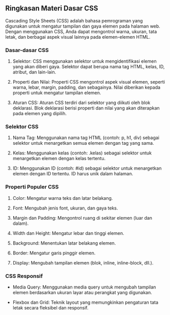 ## Ringkasan Materi Dasar CSS
Cascading Style Sheets (CSS) adalah bahasa pemrograman yang digunakan untuk mengatur tampilan dan gaya elemen pada halaman web. Dengan menggunakan CSS, Anda dapat mengontrol warna, ukuran, tata letak, dan berbagai aspek visual lainnya pada elemen-elemen HTML.

### Dasar-dasar CSS
1. Selektor: CSS menggunakan selektor untuk mengidentifikasi elemen yang akan diberi gaya. Selektor dapat berupa nama tag HTML, kelas, ID, atribut, dan lain-lain.

2. Properti dan Nilai: Properti CSS mengontrol aspek visual elemen, seperti warna, lebar, margin, padding, dan sebagainya. Nilai diberikan kepada properti untuk mengatur tampilan elemen.

3. Aturan CSS: Aturan CSS terdiri dari selektor yang diikuti oleh blok deklarasi. Blok deklarasi berisi properti dan nilai yang akan diterapkan pada elemen yang dipilih.

### Selektor CSS
1. Nama Tag: Menggunakan nama tag HTML (contoh: p, h1, div) sebagai selektor untuk menargetkan semua elemen dengan tag yang sama.

2. Kelas: Menggunakan kelas (contoh: .kelas) sebagai selektor untuk menargetkan elemen dengan kelas tertentu.

3. ID: Menggunakan ID (contoh: #id) sebagai selektor untuk menargetkan elemen dengan ID tertentu. ID harus unik dalam halaman.

### Properti Populer CSS
1. Color: Mengatur warna teks dan latar belakang.

2. Font: Mengubah jenis font, ukuran, dan gaya teks.

3. Margin dan Padding: Mengontrol ruang di sekitar elemen (luar dan dalam).

3. Width dan Height: Mengatur lebar dan tinggi elemen.

5. Background: Menentukan latar belakang elemen.

6. Border: Mengatur garis pinggir elemen.

7. Display: Mengubah tampilan elemen (blok, inline, inline-block, dll.).

### CSS Responsif
- Media Query: Menggunakan media query untuk mengubah tampilan elemen berdasarkan ukuran layar atau perangkat yang digunakan.

- Flexbox dan Grid: Teknik layout yang memungkinkan pengaturan tata letak secara fleksibel dan responsif.